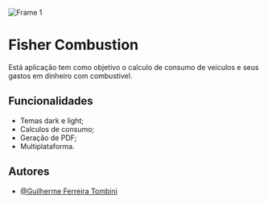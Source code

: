 
![Frame 1](https://github.com/Guilherme-Ferreira-Tombini/Fisher-combustion/assets/85890520/510dd0b6-eba2-4312-a0eb-c459d32c99ee)


# Fisher Combustion

Está aplicação tem como objetivo o calculo de consumo de veiculos e seus gastos em dinheiro com combustivel.


## Funcionalidades

- Temas dark e light;
- Calculos de consumo;
- Geração de PDF;
- Multiplataforma.


## Autores

- [@Guilherme Ferreira Tombini](https://github.com/Guilherme-Ferreira-Tombini)


